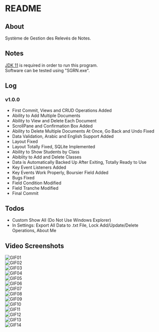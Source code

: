 # README

## About

Système de Gestion des Relevés de Notes.

## Notes

[JDK 11](https://www.oracle.com/java/technologies/javase/jdk11-archive-downloads.html) is required in order to run this program.<br/>
Software can be tested using "SGRN.exe".

## Log

### v1.0.0

- First Commit, Views and CRUD Operations Added
- Ability to Add Multiple Documents
- Ability to View and Delete Each Document
- ScrollPane and Confirmation Box Added
- Ability to Delete Multiple Documents At Once, Go Back and Undo Fixed
- Data Validation, Arabic and English Support Added
- Layout Fixed
- Layout Totally Fixed, SQLite Implemented
- Ability to Show Students by Class
- Abiblity to Add and Delete Classes
- Data is Automatically Backed Up After Exiting, Totally Ready to Use
- Key Event Listeners Added
- Key Events Work Properly, Boursier Field Added
- Bugs Fixed
- Field Condition Modified
- Field Tranche Modified
- Final Commit

## Todos

- Custom Show All (Do Not Use Windows Explorer)
- In Settings: Export All Data to .txt File, Lock Add/Update/Delete Operations, About Me

## Video Screenshots

![GIF01](/Screenshots/01.gif)<br>
![GIF02](/Screenshots/02.gif)<br>
![GIF03](/Screenshots/03.gif)<br>
![GIF04](/Screenshots/04.gif)<br>
![GIF05](/Screenshots/05.gif)<br>
![GIF06](/Screenshots/06.gif)<br>
![GIF07](/Screenshots/07.gif)<br>
![GIF08](/Screenshots/08.gif)<br>
![GIF09](/Screenshots/09.gif)<br>
![GIF10](/Screenshots/10.gif)<br>
![GIF11](/Screenshots/11.gif)<br>
![GIF12](/Screenshots/12.gif)<br>
![GIF13](/Screenshots/13.gif)<br>
![GIF14](/Screenshots/14.gif)<br>
